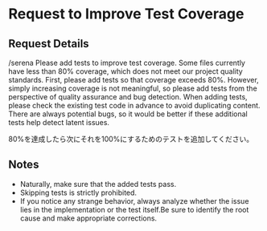 # Request to Improve Test Coverage

## Request Details

/serena Please add tests to improve test coverage.
Some files currently have less than 80% coverage, which does not meet our project quality standards.
First, please add tests so that coverage exceeds 80%.
However, simply increasing coverage is not meaningful, so please add tests from the perspective of quality assurance and bug detection.
When adding tests, please check the existing test code in advance to avoid duplicating content.
There are always potential bugs, so it would be better if these additional tests help detect latent issues.

80%を達成したら次にそれを100%にするためのテストを追加してください。

## Notes

- Naturally, make sure that the added tests pass.
- Skipping tests is strictly prohibited.
- If you notice any strange behavior, always analyze whether the issue lies in the implementation or the test itself.Be sure to identify the root cause and make appropriate corrections.
